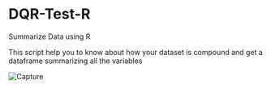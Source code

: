 # DQR-Test-R
Summarize Data using R

This script help you to know about how your dataset is compound and get a dataframe summarizing all the variables 


![Capture](https://user-images.githubusercontent.com/23583535/95244517-b15da700-07d7-11eb-9091-8c4b79dfc088.PNG)
